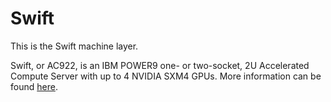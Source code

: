 Swift
================

This is the Swift machine layer.

Swift, or AC922, is an IBM POWER9 one- or two-socket, 2U
Accelerated Compute Server with up to 4 NVIDIA SXM4 GPUs.
More information can be found
[here](https://www.ibm.com/us-en/marketplace/power-systems-ac922).
